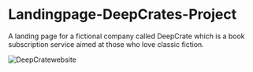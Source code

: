 # Landingpage-DeepCrates-Project

A landing page for a fictional company called  DeepCrate which is a book subscription service aimed at those who love classic fiction.


![DeepCratewebsite](https://user-images.githubusercontent.com/25332391/176812478-3954f4a7-67f6-4533-9b95-e9dd5f79ede7.jpg)
